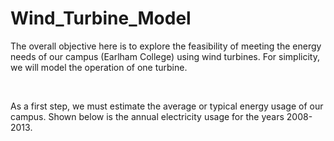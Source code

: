 # Wind_Turbine_Model
The overall objective here is to explore the feasibility 
of meeting the energy needs of our campus (Earlham College) using 
wind turbines. For simplicity, we will model the operation 
of one turbine.  <P><BR>
    
As a first step, we must estimate the average or typical energy 
usage of our campus.  Shown below is the annual electricity 
usage for the years 2008-2013.

